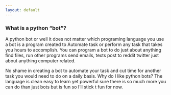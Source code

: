 ```yaml
---
layout: default
---
```

### What is a python “bot”?

A python bot or well it does not matter which programing language you use a bot is a program created to Automate task or perform any task that takes you hours to accomplish. You can program a bot to do just about anything find files, run other programs send emails, texts post to reddit twitter just about anything computer related.

No shame in creating a bot to automate your task and cut time for another task you would need to do on a daily basis. Why do I like python bots? The language is clean easy to learn yet powerful sure there is so much more you can do than just bots but is fun so I’ll stick t fun for now.
